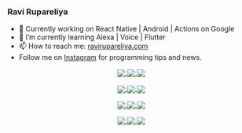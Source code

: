 ### Ravi Rupareliya

- 🔭 Currently working on React Native | Android | Actions on Google
- 🌱 I’m currently learning Alexa | Voice | Flutter
- 📫 How to reach me: [ravirupareliya.com](https://ravirupareliya.com)
- Follow me on [Instagram](https://www.instagram.com/ravi.rupareliya/) for programming tips and news.

<a href="https://www.instagram.com/ravi.rupareliya/" target="_blank">
<!-- insta-feed:START-->
<p align="center">
<img align="center" src=https://scontent-msp1-1.cdninstagram.com/v/t51.2885-15/e35/s150x150/117801930_118850686597100_8281062695853943386_n.jpg?_nc_ht=scontent-msp1-1.cdninstagram.com&_nc_cat=108&_nc_ohc=LQoyLeTO500AX9VQUv0&oh=5653e42db7bdfb9befd83acd085c201c&oe=5F6C1DC0 />
<img align="center" src=https://scontent-msp1-1.cdninstagram.com/v/t51.2885-15/e35/s150x150/117867292_2771207523148452_3241414180657952736_n.jpg?_nc_ht=scontent-msp1-1.cdninstagram.com&_nc_cat=100&_nc_ohc=N8Dod6AcRnYAX8gq1Ju&oh=0e10595c5e36954a58b24565e525c350&oe=5F6BB621 />
<img align="center" src=https://scontent-msp1-1.cdninstagram.com/v/t51.2885-15/e35/s150x150/117931678_793632161399712_7562658963115355616_n.jpg?_nc_ht=scontent-msp1-1.cdninstagram.com&_nc_cat=100&_nc_ohc=kdYnzYnE14UAX_w8roH&oh=b029cdcafb0c8550f70672986a2b987f&oe=5F69C137 />
</p>
<p align="center">
<img align="center" src=https://scontent-msp1-1.cdninstagram.com/v/t51.2885-15/e35/s150x150/117747115_220949032661980_1081920512424702093_n.jpg?_nc_ht=scontent-msp1-1.cdninstagram.com&_nc_cat=104&_nc_ohc=rq91Jr141a8AX_ldgkL&oh=b4429891b4e3b8384a5f04bae09d6049&oe=5F6B2D96 />
<img align="center" src=https://scontent-msp1-1.cdninstagram.com/v/t51.2885-15/e35/s150x150/117564950_167171931547080_7523565149947571776_n.jpg?_nc_ht=scontent-msp1-1.cdninstagram.com&_nc_cat=100&_nc_ohc=C606yPN-xGQAX8LvhZv&oh=8afa2a3fc3e880b576e1fca0cc4684ce&oe=5F6A5DDD />
<img align="center" src=https://scontent-msp1-1.cdninstagram.com/v/t51.2885-15/e35/s150x150/117307859_603477283647910_4747232603067507655_n.jpg?_nc_ht=scontent-msp1-1.cdninstagram.com&_nc_cat=110&_nc_ohc=M9HTFfCt94YAX95_g4y&oh=35017e44265fc35a3012290b2dc2876f&oe=5F696C84 />
</p>
<p align="center">
<img align="center" src=https://scontent-msp1-1.cdninstagram.com/v/t51.2885-15/e35/s150x150/117288606_1432624290459842_4050672627473038302_n.jpg?_nc_ht=scontent-msp1-1.cdninstagram.com&_nc_cat=102&_nc_ohc=JvYVlYeVOyEAX-83UYP&oh=06df78d82c424d699c762f984f9d9b4b&oe=5F69710F />
<img align="center" src=https://scontent-msp1-1.cdninstagram.com/v/t51.2885-15/e35/s150x150/117309611_594067937926129_8782024436396678820_n.jpg?_nc_ht=scontent-msp1-1.cdninstagram.com&_nc_cat=101&_nc_ohc=nsAnsUl1_GUAX8eBbLd&oh=e6fd4b6ba36169ece447c90a90a1489f&oe=5F6C5E3F />
<img align="center" src=https://scontent-msp1-1.cdninstagram.com/v/t51.2885-15/e35/s150x150/117127743_658078131727257_4070559447880632257_n.jpg?_nc_ht=scontent-msp1-1.cdninstagram.com&_nc_cat=109&_nc_ohc=LBRAaiDaCHsAX_c5v6k&oh=32e1f5b28af8d8b232fafc761d984e5c&oe=5F6B9351 />
</p>
<p align="center">
<img align="center" src=https://scontent-msp1-1.cdninstagram.com/v/t51.2885-15/e35/s150x150/117172054_780830466021649_2450924399071798468_n.jpg?_nc_ht=scontent-msp1-1.cdninstagram.com&_nc_cat=101&_nc_ohc=Pj0O7q0tD80AX8qauF0&oh=dc1e2cf0b3e68c2ea0fa0690de23d0eb&oe=5F6B0B94 />
<img align="center" src=https://scontent-msp1-1.cdninstagram.com/v/t51.2885-15/e35/s150x150/117259823_1001307370304891_6502717509961734850_n.jpg?_nc_ht=scontent-msp1-1.cdninstagram.com&_nc_cat=111&_nc_ohc=UEJOxrwWNSUAX_4LdRt&oh=c4428d3c7366f1d84aef165641f1ea93&oe=5F6A48E3 />
<img align="center" src=https://scontent-msp1-1.cdninstagram.com/v/t51.2885-15/e35/s150x150/116875545_589014135117880_1603472412541026467_n.jpg?_nc_ht=scontent-msp1-1.cdninstagram.com&_nc_cat=104&_nc_ohc=58t--Y68uMYAX_83i2S&oh=1b2a632a4829c2ae027cd0b213e5f58f&oe=5F6A48AB />
</p>

<!-- insta-feed:END-->
</a>
